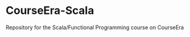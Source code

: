 CourseEra-Scala
===============

Repository for the Scala/Functional Programming course on CourseEra
